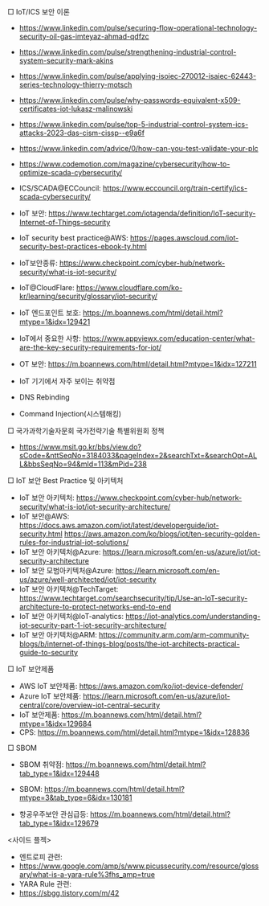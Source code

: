 □ IoT/ICS 보안 이론
- https://www.linkedin.com/pulse/securing-flow-operational-technology-security-oil-gas-imteyaz-ahmad-qdfzc
- https://www.linkedin.com/pulse/strengthening-industrial-control-system-security-mark-akins
- https://www.linkedin.com/pulse/applying-isoiec-270012-isaiec-62443-series-technology-thierry-motsch
- https://www.linkedin.com/pulse/why-passwords-equivalent-x509-certificates-iot-lukasz-malinowski
- https://www.linkedin.com/pulse/top-5-industrial-control-system-ics-attacks-2023-das-cism-cissp--e9a6f

- https://www.linkedin.com/advice/0/how-can-you-test-validate-your-plc
- https://www.codemotion.com/magazine/cybersecurity/how-to-optimize-scada-cybersecurity/
- ICS/SCADA@ECCouncil: https://www.eccouncil.org/train-certify/ics-scada-cybersecurity/
- IoT 보안: https://www.techtarget.com/iotagenda/definition/IoT-security-Internet-of-Things-security
- IoT security best practice@AWS: https://pages.awscloud.com/iot-security-best-practices-ebook-ty.html

- IoT보안종류: https://www.checkpoint.com/cyber-hub/network-security/what-is-iot-security/
- IoT@CloudFlare: https://www.cloudflare.com/ko-kr/learning/security/glossary/iot-security/
- IoT 엔드포인트 보호: https://m.boannews.com/html/detail.html?mtype=1&idx=129421
- IoT에서 중요한 사항: https://www.appviewx.com/education-center/what-are-the-key-security-requirements-for-iot/
- OT 보안: https://m.boannews.com/html/detail.html?mtype=1&idx=127211

- IoT 기기에서 자주 보이는 취약점
- DNS Rebinding
- Command Injection(시스템해킹)


□ 국가과학기술자문회 국가전략기술 특별위원회 정책
- https://www.msit.go.kr/bbs/view.do?sCode=&nttSeqNo=3184033&pageIndex=2&searchTxt=&searchOpt=ALL&bbsSeqNo=94&mId=113&mPid=238



□ IoT 보안 Best Practice 및 아키텍처
- IoT 보안 아키텍처: https://www.checkpoint.com/cyber-hub/network-security/what-is-iot/iot-security-architecture/
- IoT 보안@AWS: https://docs.aws.amazon.com/iot/latest/developerguide/iot-security.html
               https://aws.amazon.com/ko/blogs/iot/ten-security-golden-rules-for-industrial-iot-solutions/
- IoT 보안 아키텍처@Azure: https://learn.microsoft.com/en-us/azure/iot/iot-security-architecture
- IoT 보안 모범아키텍처@Azure: https://learn.microsoft.com/en-us/azure/well-architected/iot/iot-security
- IoT 보안 아키텍쳐@TechTarget: https://www.techtarget.com/searchsecurity/tip/Use-an-IoT-security-architecture-to-protect-networks-end-to-end
- IoT 보안 아키텍처@IoT-analytics: https://iot-analytics.com/understanding-iot-security-part-1-iot-security-architecture/
- IoT 보안 아키텍처@ARM: https://community.arm.com/arm-community-blogs/b/internet-of-things-blog/posts/the-iot-architects-practical-guide-to-security


□ IoT 보안제품
- AWS IoT 보안제품: https://aws.amazon.com/ko/iot-device-defender/
- Azure IoT 보안제품: https://learn.microsoft.com/en-us/azure/iot-central/core/overview-iot-central-security
- IoT 보안제품: https://m.boannews.com/html/detail.html?mtype=1&idx=129684
- CPS: https://m.boannews.com/html/detail.html?mtype=1&idx=128836


□ SBOM
- SBOM 취약점: https://m.boannews.com/html/detail.html?tab_type=1&idx=129448
- SBOM: https://m.boannews.com/html/detail.html?mtype=3&tab_type=6&idx=130181


- 항공우주보안 관심급등: https://m.boannews.com/html/detail.html?tab_type=1&idx=129679


<사이드 플젝>
- 엔트로피 관련:
- https://www.google.com/amp/s/www.picussecurity.com/resource/glossary/what-is-a-yara-rule%3fhs_amp=true
- YARA Rule 관련:
- https://sbgg.tistory.com/m/42
